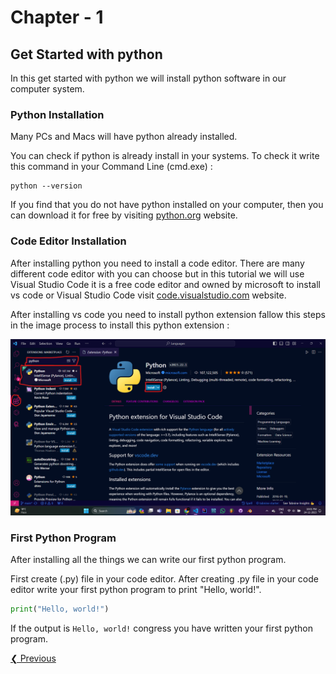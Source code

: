 # Chapter - 1

## Get Started with python

In this get started with python we will install python software in our computer system.

### Python Installation

Many PCs and Macs will have python already installed.

You can check if python is already install in your systems. To check it write this command in your Command Line (cmd.exe) :

```commandline
python --version
```

If you find that you do not have python installed on your computer, then you can download it for free by visiting [python.org](https://www.python.org/downloads/) website.

### Code Editor Installation

After installing python you need to install a code editor. There are many different code editor with you can choose but in this tutorial we will use Visual Studio Code it is a free code editor and owned by microsoft to install vs code or Visual Studio Code visit [code.visualstudio.com](https://code.visualstudio.com/download) website.

After installing vs code you need to install python extension fallow this steps in the image process to install this python extension :

![How to install python extension in vs code](</GitHub using Images/Python extension for Visual Studio Code.png>)

### First Python Program

After installing all the things we can write our first python program.

First create (.py) file in your code editor. After creating .py file in your code editor write your first python program to print "Hello, world!".

```python
print("Hello, world!")
```

If the output is `Hello, world!` congress you have written your first python program.

[❮ Previous](</Python_GitHub/Python_Chapter-0_Introduction/Chapter-0_Introduction.md>)
